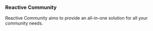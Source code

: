 ### Reactive Community

Reactive Community aims to provide an all-in-one solution for all your community needs.
